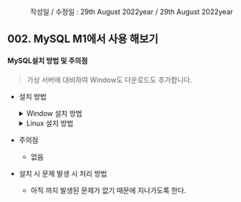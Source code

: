 <div align="center">
작성일 / 수정일 : 29th August 2022year / 29th August 2022year
</div>
   
## 002. MySQL M1에서 사용 해보기

#### MySQL설치 방법 및 주의점

   > 가상 서버에 대비하여 Window도 다운로드도 추가합니다.

   - 설치 방법
      <details markdown="1">
        <summary> Window 설치 방법</summary>

        - Window 설치 전 아래의 경우를 체크해보자
          - 기존 Window 상에 MySQL이 깔려있는가?
            - Window 버전이 10인가 아님 다른 버전인가? - 현재 Window10을 기준으로 작성하였다.<br/><br/>
          - Window에 깔려 있다면 기존에 사용하는 방식에서 진행하면 된다.<br/><br/>
        
          - 설치가 안되어 있다면 아래와 같은 방법으로 진행한다.
            1. [My SQL공식홈페이지](https://dev.mysql.com/downloads/installer/)에 접속하여 "클릭"하여 홈페이지 접속
            <br/>
            2. 아래의 이미지 처럼 진행한다.
               <div align="center">
                    <img src="https://img1.daumcdn.net/thumb/R1280x0/?scode=mtistory2&fname=https%3A%2F%2Fblog.kakaocdn.net%2Fdn%2FT33fI%2FbtqPRAk1oO4%2FKBfzM1F0dpbgPkQvgvZhT0%2Fimg.png" width="500" height="" />
               </div>

            3. 설치 하기 전 어떻게 깔 것인가
               > 해당 설치 할때 아래와 같이 추가적인 다운로드를 권장하는 경우 "Execute"를 눌러 무시한다. (충돌 여부 가능성 방지)
            <div align="center">
                 <img src="https://img1.daumcdn.net/thumb/R1280x0/?scode=mtistory2&fname=https%3A%2F%2Fblog.kakaocdn.net%2Fdn%2FbMOKlD%2FbtqPTDhwzyF%2FLQo3zmGdCRMxHdKlOP0Iqk%2Fimg.png" width="500" height="" />
                 <img src="https://img1.daumcdn.net/thumb/R1280x0/?scode=mtistory2&fname=https%3A%2F%2Fblog.kakaocdn.net%2Fdn%2F9sutG%2FbtqPYkIqnGU%2FZWZXGov6FpEGTWAZZiKJF0%2Fimg.png" width="500" height="379" />
            </div>

            4. 설치 중인 화면
            <div align="center">
               <img src="https://img1.daumcdn.net/thumb/R1280x0/?scode=mtistory2&fname=https%3A%2F%2Fblog.kakaocdn.net%2Fdn%2FzF3lc%2Fbtq8UecWIST%2FzsYAypXl5MFlNcWvZ9YVbk%2Fimg.png" width="500" height="" />
            </div>
     
            5. 리소스 화면창 열기
               - 아래 "수신 대기 포트"를 클릭하여 아래 사항들을 기억하거나 메모하자
                 - PID    : 1580
                 - 포트    : 3306
                 - 프로토콜 : TCP
               
               위 내용과 거희 흡사할 것이다. 하지만 해당 부분이 다를 수도 있으니 사전에 재확인을 꼭하자.

            6. Install에 대한 내용 추가 - Type and Networking
               > 아래 사진과 동일하게 진행 될 것이다. 5번에서 확인한 그대로를 넣어주면된다. 
            <div align="center">
               <img src="https://img1.daumcdn.net/thumb/R1280x0/?scode=mtistory2&fname=https%3A%2F%2Fblog.kakaocdn.net%2Fdn%2FbLPeeN%2Fbtq81dQ5XDh%2FzEovYgvFbppNvUSxr8vqr0%2Fimg.png" width="500" height="" />
            </div>

            7. 비밀번호를 설정한다.
            <div align="center">
               <img src="https://img1.daumcdn.net/thumb/R1280x0/?scode=mtistory2&fname=https%3A%2F%2Fblog.kakaocdn.net%2Fdn%2Fcecrbh%2FbtrBSChuvan%2FNenkl9JAefcjJu4kjlgfPk%2Fimg.png" width="500" height="" />
            </div>
                 
            8. Window Service Name을 설정
            <div align="center">
               <img src="https://img1.daumcdn.net/thumb/R1280x0/?scode=mtistory2&fname=https%3A%2F%2Fblog.kakaocdn.net%2Fdn%2FdnSl7i%2Fbtq81ebpnVq%2F1fS1KcxMLmMwTNW9jC6Is1%2Fimg.png" width="500" height="" />
            </div>

            9. 설정한 비밀번호를 넣어주면 정상적으로 설치가 된다.
            <div align="center">
               <img src="https://img1.daumcdn.net/thumb/R1280x0/?scode=mtistory2&fname=https%3A%2F%2Fblog.kakaocdn.net%2Fdn%2FFex4H%2Fbtq81eoVEIZ%2FhkoyetKkMnnMWalYvEzWmK%2Fimg.png" width="500" height="" />
            </div>
        
            10. 설치가 완료된 뒤에 "MySQLWorkbench" 실행시켜 작업하면 된다.
     
      </details>

      <details markdown="1">
       <summary> Linux 설치 방법</summary>
        
       - Mac 설치 전 아래의 경우를 체크해보자.<br/>
        - Homebrew가 깔려 있는가?<br/>
        - Homebrew가 깔려 있다면 아래와 같이 진행한다. 
          ```shell
           # Homebrew 설치 여부확인
           brew 
            
           # Homebrew 최신화 업데이트
           brew update
            
           # MySQL이 설치 여부 확인
           brew list
          ```
       - My SQL 설치 가능을 확인 여부 확인
          ```shell
           brew search mySQL
          ```
        
       - 위 경우의 MySQL설치 여부가 안 되었을 경우 아래와 같은 방법으로 진행한다.
        
           1. My SQL 설치 가능이 된다면 아래와 같이 진행한다.
              ```shell
                 brew install mysql
              ```
               
           2. My SQL 설치가 정상적인지 확인하기 위해서 버전을 확인
              ```shell
                 mysql -V
              ```

           3. My SQL 서비스 시작
              ```shell
                 mysql.server start
              ```
               
           4. "Successfully started" 문구 발생시 아래와 같이 진행
              ```shell
                 mysql_secure_installation
                  
                 # 위 명령어를 실행시 아래와같은 문구가 나올 것이다.
                 Securing the MySQL server deployment.
                 Enter password for user root : 🔐
                  
                 # 새로운 비밀번호 입력 재입력
                 New password : ${유저가 정한 비밀번호}
                 Re-enter new password : ${유저가 정한 비밀번호}
              ```
               
           5. 비밀번호 입력 후 해당 질문 처리 사항
              ```shell
              # 1. 익명 유저 사용 여부
              # 영문 내용 및 해석
              By default, a MySQL installation has an anonymous user,
              allowing anyone to log into MySQL without having to have
              a user account created for them. This is intended only for
              testing, and to make the installation go a bit smoother.
              You should remove them before moving into a production
              environment.
               
              My SQL에서 기본 설정을 익명유저로 할 것인데 제거할래?
              Yes : 제거 할래요.
              No  : 제거 안 할래요.
 
              # 2. root의 접속 권한 부여
              # 영문 내용 및 해석
              Normally, root should only be allowed to connect from
              'localhost'. This ensures that someone cannot guess at
              the root password from the network.
 
              localhost에서만 접속할래 아니면 외부에서 root에 대한 접속권한을 부여할래?
              Yes : root계정 접속을 허용하지 않아요.
              No  : root계정 접속을 허용해요.
               
              # 3. 테스트 Database를 삭제 여부
              # 영문 내용 및 해석
              By default, MySQL comes with a database named 'test' that
              anyone can access. This is also intended only for testing,
              and should be removed before moving into a production
              environment.
               
              테스트 Datebase가 필요없으니 삭제할래 아니면 필요하니?
              Yes : 테스트 Database가 필요없어요 삭제해주세요.
              No  : 테스트 Database를 삭제하지 말아주세요.            
               
              # 4. 
              Reloading the privilege tables will ensure that all changes
              made so far will take effect immediately.
               
              재시작할래? 그럼 설정한 내용은 바로 적용될꺼야!
              Yes : 재부팅하죠.
              No  : 그냥 바로 할래요.
              ```
               
               > Tip : 초기 값을 다시 잡으려면 "	mysql_secure_installation"를 사용하여 재설정 할 수 있다.
               
           6. 초기 설정이 끝났다면 MySQL 접속해보자
              ```shell
                 mysql -u root -p
                  
                 ## 아래와 같이 뜨면 완료
                 Enter password : ${4번에서 설정한 비밀번호}
                  
                 Welcome to the MySQL monitor. Commands end with  ; or \g.
                 Your MySQL connection id is 10
                 Server version : <설치된 버전>

                 Copyright (c) ...
                  
                 ... 중략
                  
                 mysql> 입력창
                  
                 # 위에 처럼 나오게 된다면 모든 셋팅이 끝났다.
              ```
               
           7. MySQLWorkbench를 설치
              ```shell
                 brew cask install mysqlWorkbench
              ```

           8. MySQLWorkbench 설치 Application에서 확인 후 접속
              <br/><br/>
           9. MySQLWorkbench를 통하여 MySQL 사용을 즐겨보자
              <br/><br/>
           10. MySQL서버를 종료시키고 싶다면 아래를 참조하세요
                ```shell
                   mysql.server stop
                ```
      </details>
   
   - 주의점
      - 없음

   - 설치 시 문제 발생 시 처리 방법
     - 아직 까지 발생된 문제가 없기 때문에 지나가도록 한다. 

